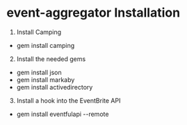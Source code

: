 event-aggregator Installation
================


1. Install Camping
 - gem install camping

2. Install the needed gems
 - gem install json
 - gem install markaby
 - gem install activedirectory

3. Install a hook into the EventBrite API
 - gem install eventfulapi --remote
